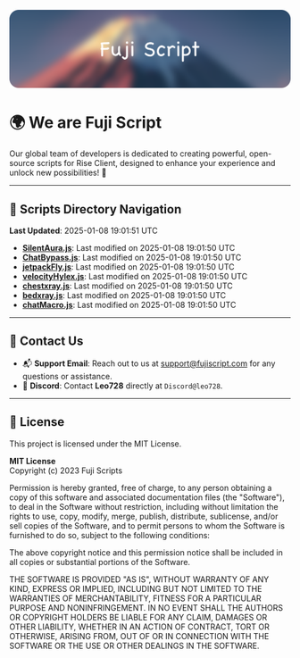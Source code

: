![Banner](.github/b.webp)

# 🌍 **We are Fuji Script**

Our global team of developers is dedicated to creating powerful, open-source scripts for Rise Client, designed to enhance your experience and unlock new possibilities! 🌟

---
<!-- SCRIPTS_NAVIGATION_START -->
## 📂 **Scripts Directory Navigation**

**Last Updated**: 2025-01-08 19:01:51 UTC

- **[SilentAura.js](scripts/SilentAura.js)**: Last modified on 2025-01-08 19:01:50 UTC
- **[ChatBypass.js](scripts/ChatBypass.js)**: Last modified on 2025-01-08 19:01:50 UTC
- **[jetpackFly.js](scripts/jetpackFly.js)**: Last modified on 2025-01-08 19:01:50 UTC
- **[velocityHylex.js](scripts/velocityHylex.js)**: Last modified on 2025-01-08 19:01:50 UTC
- **[chestxray.js](scripts/chestxray.js)**: Last modified on 2025-01-08 19:01:50 UTC
- **[bedxray.js](scripts/bedxray.js)**: Last modified on 2025-01-08 19:01:50 UTC
- **[chatMacro.js](scripts/chatMacro.js)**: Last modified on 2025-01-08 19:01:50 UTC

<!-- SCRIPTS_NAVIGATION_END -->

---

## 💬 **Contact Us**  
- 📬 **Support Email**: Reach out to us at [support@fujiscript.com](mailto:support@fujiscript.com) for any questions or assistance.  
- 💬 **Discord**: Contact **Leo728** directly at `Discord@leo728`.

---

## 📜 **License**

This project is licensed under the MIT License.  

**MIT License**  
Copyright (c) 2023 Fuji Scripts  

Permission is hereby granted, free of charge, to any person obtaining a copy of this software and associated documentation files (the "Software"), to deal in the Software without restriction, including without limitation the rights to use, copy, modify, merge, publish, distribute, sublicense, and/or sell copies of the Software, and to permit persons to whom the Software is furnished to do so, subject to the following conditions:  

The above copyright notice and this permission notice shall be included in all copies or substantial portions of the Software.  

THE SOFTWARE IS PROVIDED "AS IS", WITHOUT WARRANTY OF ANY KIND, EXPRESS OR IMPLIED, INCLUDING BUT NOT LIMITED TO THE WARRANTIES OF MERCHANTABILITY, FITNESS FOR A PARTICULAR PURPOSE AND NONINFRINGEMENT. IN NO EVENT SHALL THE AUTHORS OR COPYRIGHT HOLDERS BE LIABLE FOR ANY CLAIM, DAMAGES OR OTHER LIABILITY, WHETHER IN AN ACTION OF CONTRACT, TORT OR OTHERWISE, ARISING FROM, OUT OF OR IN CONNECTION WITH THE SOFTWARE OR THE USE OR OTHER DEALINGS IN THE SOFTWARE.  
